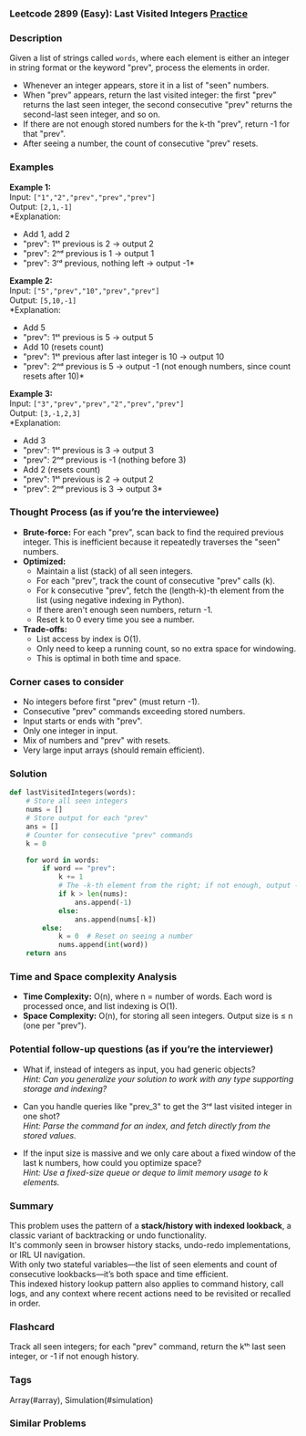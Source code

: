 ### Leetcode 2899 (Easy): Last Visited Integers [Practice](https://leetcode.com/problems/last-visited-integers)

### Description  
Given a list of strings called `words`, where each element is either an integer in string format or the keyword "prev", process the elements in order.  
- Whenever an integer appears, store it in a list of "seen" numbers.  
- When "prev" appears, return the last visited integer: the first "prev" returns the last seen integer, the second consecutive "prev" returns the second-last seen integer, and so on.  
- If there are not enough stored numbers for the k-th "prev", return -1 for that "prev".  
- After seeing a number, the count of consecutive "prev" resets.

### Examples  

**Example 1:**  
Input: `["1","2","prev","prev","prev"]`  
Output: `[2,1,-1]`  
*Explanation:  
- Add 1, add 2  
- "prev": 1ˢᵗ previous is 2 → output 2  
- "prev": 2ⁿᵈ previous is 1 → output 1  
- "prev": 3ʳᵈ previous, nothing left → output -1*

**Example 2:**  
Input: `["5","prev","10","prev","prev"]`  
Output: `[5,10,-1]`  
*Explanation:  
- Add 5  
- "prev": 1ˢᵗ previous is 5 → output 5  
- Add 10 (resets count)  
- "prev": 1ˢᵗ previous after last integer is 10 → output 10  
- "prev": 2ⁿᵈ previous is 5 → output -1 (not enough numbers, since count resets after 10)*

**Example 3:**  
Input: `["3","prev","prev","2","prev","prev"]`  
Output: `[3,-1,2,3]`  
*Explanation:  
- Add 3  
- "prev": 1ˢᵗ previous is 3 → output 3  
- "prev": 2ⁿᵈ previous is -1 (nothing before 3)  
- Add 2 (resets count)  
- "prev": 1ˢᵗ previous is 2 → output 2  
- "prev": 2ⁿᵈ previous is 3 → output 3*

### Thought Process (as if you’re the interviewee)  
- **Brute-force:** For each "prev", scan back to find the required previous integer. This is inefficient because it repeatedly traverses the "seen" numbers.
- **Optimized:**  
  - Maintain a list (stack) of all seen integers.
  - For each "prev", track the count of consecutive "prev" calls (k).
  - For k consecutive "prev", fetch the (length-k)-th element from the list (using negative indexing in Python).
  - If there aren't enough seen numbers, return -1.
  - Reset k to 0 every time you see a number.
- **Trade-offs:**  
  - List access by index is O(1).
  - Only need to keep a running count, so no extra space for windowing.
  - This is optimal in both time and space.

### Corner cases to consider  
- No integers before first "prev" (must return -1).
- Consecutive "prev" commands exceeding stored numbers.
- Input starts or ends with "prev".
- Only one integer in input.
- Mix of numbers and "prev" with resets.
- Very large input arrays (should remain efficient).

### Solution

```python
def lastVisitedIntegers(words):
    # Store all seen integers
    nums = []
    # Store output for each "prev"
    ans = []
    # Counter for consecutive "prev" commands
    k = 0

    for word in words:
        if word == "prev":
            k += 1
            # The -k-th element from the right; if not enough, output -1
            if k > len(nums):
                ans.append(-1)
            else:
                ans.append(nums[-k])
        else:
            k = 0  # Reset on seeing a number
            nums.append(int(word))
    return ans
```

### Time and Space complexity Analysis  

- **Time Complexity:** O(n), where n = number of words. Each word is processed once, and list indexing is O(1).
- **Space Complexity:** O(n), for storing all seen integers. Output size is ≤ n (one per "prev").

### Potential follow-up questions (as if you’re the interviewer)  

- What if, instead of integers as input, you had generic objects?  
  *Hint: Can you generalize your solution to work with any type supporting storage and indexing?*

- Can you handle queries like "prev_3" to get the 3ʳᵈ last visited integer in one shot?  
  *Hint: Parse the command for an index, and fetch directly from the stored values.*

- If the input size is massive and we only care about a fixed window of the last k numbers, how could you optimize space?  
  *Hint: Use a fixed-size queue or deque to limit memory usage to k elements.*

### Summary
This problem uses the pattern of a **stack/history with indexed lookback**, a classic variant of backtracking or undo functionality.  
It's commonly seen in browser history stacks, undo-redo implementations, or IRL UI navigation.  
With only two stateful variables—the list of seen elements and count of consecutive lookbacks—it’s both space and time efficient.  
This indexed history lookup pattern also applies to command history, call logs, and any context where recent actions need to be revisited or recalled in order.


### Flashcard
Track all seen integers; for each "prev" command, return the kᵗʰ last seen integer, or -1 if not enough history.

### Tags
Array(#array), Simulation(#simulation)

### Similar Problems
